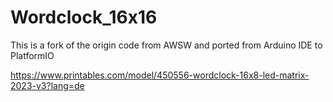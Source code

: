# Wordclock_16x16

This is a fork of the origin code from AWSW and ported from Arduino IDE to PlatformIO

https://www.printables.com/model/450556-wordclock-16x8-led-matrix-2023-v3?lang=de

